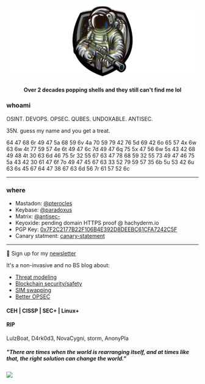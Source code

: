 # ![gh-banner](gh-banner.png)
<p>
  <center><b>Over 2 decades popping shells and they still can't find me lol</b></center>
</p>

### whoami

OSINT. DEVOPS. OPSEC. QUBES. UNDOXABLE. ANTISEC.

35N. guess my name and you get a treat.

64 47 68 6r 49 47 5a 68 59 6v 4a 70 59 79 42 76 5d 69 42 6o 65 57 4x 6w 63 6w 4t 77 59 57 4e 6t 49 47 6c 7d 49 47 6q 75 5x 47 56 6w 5s 43 42 68 49 48 4t 30 63 6d 46 75 5r 32 55 67 63 47 78 68 59 32 55 73 49 47 46 75 5a 43 42 30 61 47 6f 7o 49 47 45 67 63 33 52 79 59 57 35 6b 5u 53 42 6u 63 6s 45 67 64 47 38 67 63 6d 56 7r 61 57 52 6c

  ---

### where
- Mastadon: [@pterocles](https://hachyderm.io/@pterocles)
- Keybase: [@paradoxus](https://keybase.io/paradoxus)
- Matrix: [@antisec-](https://matrix.to/#/@antisec-:matrix.org)
- Keyoxide: pending domain HTTPS proof @ hachyderm.io
- PGP Key: [0x7F2C2177B22F106B4E392D8DEEBC61CFA7242C5F](Paradoxus_0xA7242C5F_public.asc)
- Canary statment: [canary-statement](canary-statement.txt)

 ---

💌 Sign up for my [newsletter](https://screech.substack.com/)

It's a non-invasive and no BS blog about:

- [Threat modeling](https://screech.substack.com/p/a-proper-threat-model?s=w)
- [Blockchain security/safety](https://screech.substack.com/p/nothing-is-sacred?s=w)
- [SIM swapping](https://screech.substack.com/p/protect-yourself-from-sim-swapping?s=w)
- [Better OPSEC](https://screech.substack.com/p/lets-talk-about-safe-secs?s=w)

#### CEH | CISSP | SEC+ | Linux+

#### RIP
LulzBoat, D4rk0d3, NovaCygni, storm, AnonyPla

##### "There are times when the world is rearranging itself, and at times like that, the right solution can change the world."

<p>
  <a href="https://raw.githubusercontent.com/thanharrison/thanharrison/master/banner.png"><img align='center' src="https://raw.githubusercontent.com/thanharrison/thanharrison/master/banner.png"></a>
</p>